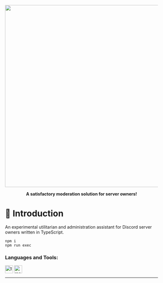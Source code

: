 ‌‌
<div>
  <p align="center">
      <img src="https://i.imgur.com/zUKsSHE.png" width="600"/>
  <p align="center">
    <b> A satisfactory moderation solution for server owners! </b>
  </p>
</div>

# 📖 Introduction

An experimental utilitarian and administration assistant for Discord server owners written in TypeScript.
```
npm i
npm run exec
```

### Languages and Tools:

<img align="center" alt="ts" width="26px" src="https://i.imgur.com/vSgFULR.png" />
<img align="center" alt="mongodb" width="26px" src="https://imgur.com/xN5cFRr.png" /><br />

---